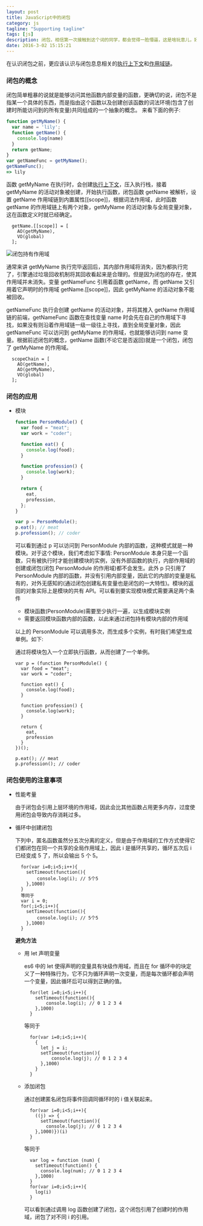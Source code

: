 ```yaml
---
layout: post
title: JavaScript中的闭包
category: js
tagline: "Supporting tagline"
tags: [js]
description: 闭包，相信第一次接触到这个词的同学，都会觉得一脸懵逼，这是啥玩意儿，好高端的样子。看看书看看报，闭包似乎没有那么难。
date: 2016-3-02 15:15:21
---
```


在认识闭包之前，更应该认识与闭包息息相关的[执行上下文](https://juejin.im/post/5ca060dde51d4524245d6142)和[作用域链](https://juejin.im/post/5ca062f0e51d4556a05cf45c)。

### **闭包的概念**

闭包简单粗暴的说就是能够访问其他函数内部变量的函数，更确切的说，闭包不是指某一个具体的东西，而是指由这个函数以及创建创该函数的词法环境(包含了创建时所能访问到的所有变量)共同组成的一个抽象的概念。
来看下面的例子:

```js
function getMyName() {
  var name = 'lily';
  function getName() {
    console.log(name)
  }
  return getName;
}
var getNameFunc = getMyName();
getNameFunc();
=> lily
```

函数 getMyName 在执行时，会创建[执行上下文](https://juejin.im/post/5ca060dde51d4524245d6142)，压入执行栈，接着 getMyName 的活动对象被创建，开始执行函数，闭包函数 getName 被解析，设置 getName 作用域链到内置属性[[scope]]，根据词法作用域，此时函数 getName 的作用域链上有两个对象，getMyName 的活动对象与全局变量对象，这在函数定义时就已经确定。

```
  getName.[[scope]] = [
    AO(getMyName),
    VO(global)
  ];
```

<img style="display:block; margin: auto;" alt="闭包持有作用域"  src="https://user-gold-cdn.xitu.io/2019/4/19/16a348cddbf50ee2?w=567&h=374&f=png&s=30762" />

通常来讲 getMyName 执行完毕返回后，其内部作用域将消失，因为都执行完了，引擎通过垃圾回收机制将其回收看起来是合理的。但是因为闭包的存在，使其作用域并未消失。变量 getNameFunc 引用着函数 getName，而 getName 又引用着它声明时的作用域 getName.[[scope]]，因此 getMyName 的活动对象不能被回收。

getNameFunc 执行会创建 getName 的活动对象，并将其推入 getName 作用域链的前端，getNameFunc 函数在查找变量 name 时会先在自己的作用域下寻找，如果没有则沿着作用域链一级一级往上寻找，直到全局变量对象，因此 getNameFunc 可以访问到 getMyName 的作用域，也就能够访问到 name 变量。根据前述闭包的概念，getName 函数(不论它是否返回)就是一个闭包，闭包了 getMyName 的作用域。

```code
  scopeChain = [
    AO(getName),
    AO(getMyName),
    VO(global)
  ];
```

### **闭包的应用**

- 模块

  ```js
  function PersonModule() {
    var food = "meat";
    var work = "coder";

    function eat() {
      console.log(food);
    }

    function profession() {
      console.log(work);
    }

    return {
      eat,
      profession,
    };
  }

  var p = PersonModule();
  p.eat(); // meat
  p.profession(); // coder
  ```

  可以看到通过 p 可以访问到 PersonModule 内部的函数，这种模式就是一种模块。对于这个模块，我们考虑如下事情:
  PersonModule 本身只是一个函数，只有被执行时才能创建模块的实例，没有外部函数的执行，内部作用域的创建或闭包(闭包 PersonModule 的作用域)都不会发生。此外 p 只引用了 PersonModule 内部的函数，并没有引用内部变量，因此它的内部的变量是私有的，对外无感知的(通过闭包创建私有变量也是闭包的一大特性)。模块的返回的对象实际上是模块的共有 API。可以看到要实现模块模式需要满足两个条件

  - 模块函数(PersonModule)需要至少执行一遍，以生成模块实例
  - 需要返回模块函数内部的函数，以此来通过闭包持有模块内部的作用域

  以上的 PersonModule 可以调用多次，而生成多个实例，有时我们希望生成单例。如下:

  通过将模块包入一个立即执行函数，从而创建了一个单例。

  ```code
  var p = (function PersonModule() {
    var food = "meat";
    var work = "coder";

    function eat() {
      console.log(food);
    }

    function profession() {
      console.log(work);
    }

    return {
      eat,
      profession
    }
  })();

  p.eat(); // meat
  p.profession(); // coder
  ```

### **闭包使用的注意事项**

- 性能考量

  由于闭包会引用上层环境的作用域，因此会比其他函数占用更多内存，过度使用闭包会导致内存消耗过多。

- 循环中创建闭包

  下列中，匿名函数虽然分五次分离的定义，但是由于作用域的工作方式使得它们都闭包在同一个共享的全局作用域上，因此 i 是循环共享的，循环五次后 i 已经变成 5 了，所以会输出 5 个 5。

  ```code
    for(var i=0;i<5;i++){
      setTimeout(function(){
          console.log(i); // 5个5
      },1000)
    }
    等同于
    var i = 0;
    for(;i<5;i++){
      setTimeout(function(){
          console.log(i); // 5个5
      },1000)
    }
  ```

  **避免方法**

  - 用 let 声明变量

    es6 中的 let 使得声明的变量具有块级作用域，而且在 for 循环中的块定义了一种特殊行为，它不只为循环声明一次变量，而是每次循环都会声明一个变量，因此循环后可以得到正确的值。

    ```code
      for(let i=0;i<5;i++){
        setTimeout(function(){
            console.log(i); // 0 1 2 3 4
        },1000)
      }
    ```

    等同于

    ```code
      for(var i=0;i<5;i++){
        {
          let j = i;
          setTimeout(function(){
              console.log(j); // 0 1 2 3 4
          },1000)
        }
      }
    ```

  - 添加闭包

    通过创建匿名闭包将事件回调同循环时的 i 值关联起来。

    ```code
      for(var i=0;i<5;i++){
        ((j) => {
          setTimeout(function(){
            console.log(j); // 0 1 2 3 4
        },1000)})(i)
      }
    ```

    等同于

    ```code
      var log = function (num) {
        setTimeout(function() {
          console.log(num); // 0 1 2 3 4
        },1000)
      }
      for(var i=0;i<5;i++){
        log(i)
      }
    ```

    可以看到通过调用 log 函数创建了闭包，这个闭包引用了创建时的作用域，闭包了对不同 i 的引用。
